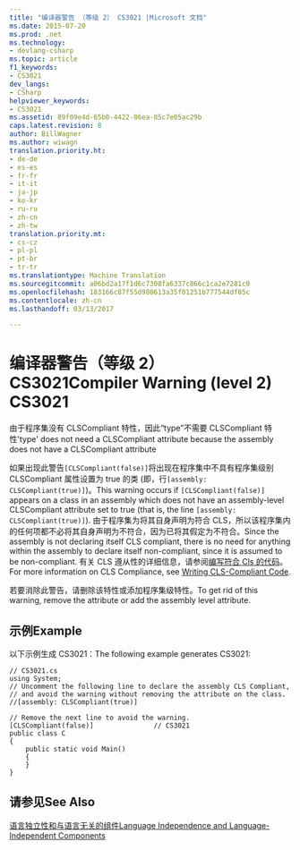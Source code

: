 ```yaml
---
title: "编译器警告 （等级 2） CS3021 |Microsoft 文档"
ms.date: 2015-07-20
ms.prod: .net
ms.technology:
- devlang-csharp
ms.topic: article
f1_keywords:
- CS3021
dev_langs:
- CSharp
helpviewer_keywords:
- CS3021
ms.assetid: 89f09e4d-65b0-4422-86ea-85c7e05ac29b
caps.latest.revision: 8
author: BillWagner
ms.author: wiwagn
translation.priority.ht:
- de-de
- es-es
- fr-fr
- it-it
- ja-jp
- ko-kr
- ru-ru
- zh-cn
- zh-tw
translation.priority.mt:
- cs-cz
- pl-pl
- pt-br
- tr-tr
ms.translationtype: Machine Translation
ms.sourcegitcommit: a06bd2a17f1d6c7308fa6337c866c1ca2e7281c0
ms.openlocfilehash: 183166c87f55d980613a35f01251b777544df85c
ms.contentlocale: zh-cn
ms.lasthandoff: 03/13/2017

---
```

# <a name="compiler-warning-level-2-cs3021"></a><span data-ttu-id="3c95c-102">编译器警告（等级 2）CS3021</span><span class="sxs-lookup"><span data-stu-id="3c95c-102">Compiler Warning (level 2) CS3021</span></span>
<span data-ttu-id="3c95c-103">由于程序集没有 CLSCompliant 特性，因此“type”不需要 CLSCompliant 特性</span><span class="sxs-lookup"><span data-stu-id="3c95c-103">'type' does not need a CLSCompliant attribute because the assembly does not have a CLSCompliant attribute</span></span>  
  
 <span data-ttu-id="3c95c-104">如果出现此警告`[CLSCompliant(false)]`将出现在程序集中不具有程序集级别 CLSCompliant 属性设置为 true 的类 (即，行`[assembly: CLSCompliant(true)]`)。</span><span class="sxs-lookup"><span data-stu-id="3c95c-104">This warning occurs if `[CLSCompliant(false)]` appears on a class in an assembly which does not have an assembly-level CLSCompliant attribute set to true (that is, the line `[assembly: CLSCompliant(true)]`).</span></span> <span data-ttu-id="3c95c-105">由于程序集为将其自身声明为符合 CLS，所以该程序集内的任何项都不必将其自身声明为不符合，因为已将其假定为不符合。</span><span class="sxs-lookup"><span data-stu-id="3c95c-105">Since the assembly is not declaring itself CLS compliant, there is no need for anything within the assembly to declare itself non-compliant, since it is assumed to be non-compliant.</span></span> <span data-ttu-id="3c95c-106">有关 CLS 遵从性的详细信息，请参阅[编写符合 Cls 的代码](http://msdn.microsoft.com/en-us/4c705105-69a2-4e5e-b24e-0633bc32c7f3)。</span><span class="sxs-lookup"><span data-stu-id="3c95c-106">For more information on CLS Compliance, see [Writing CLS-Compliant Code](http://msdn.microsoft.com/en-us/4c705105-69a2-4e5e-b24e-0633bc32c7f3).</span></span>  
  
 <span data-ttu-id="3c95c-107">若要消除此警告，请删除该特性或添加程序集级特性。</span><span class="sxs-lookup"><span data-stu-id="3c95c-107">To get rid of this warning, remove the attribute or add the assembly level attribute.</span></span>  
  
## <a name="example"></a><span data-ttu-id="3c95c-108">示例</span><span class="sxs-lookup"><span data-stu-id="3c95c-108">Example</span></span>  
 <span data-ttu-id="3c95c-109">以下示例生成 CS3021：</span><span class="sxs-lookup"><span data-stu-id="3c95c-109">The following example generates CS3021:</span></span>  
  
```  
// CS3021.cs  
using System;  
// Uncomment the following line to declare the assembly CLS Compliant,  
// and avoid the warning without removing the attribute on the class.  
//[assembly: CLSCompliant(true)]  
  
// Remove the next line to avoid the warning.  
[CLSCompliant(false)]               // CS3021  
public class C  
{  
    public static void Main()  
    {  
    }  
}  
```  
  
## <a name="see-also"></a><span data-ttu-id="3c95c-110">请参见</span><span class="sxs-lookup"><span data-stu-id="3c95c-110">See Also</span></span>  
 [<span data-ttu-id="3c95c-111">语言独立性和与语言无关的组件</span><span class="sxs-lookup"><span data-stu-id="3c95c-111">Language Independence and Language-Independent Components</span></span>](https://msdn.microsoft.com/library/12a7a7h3)
